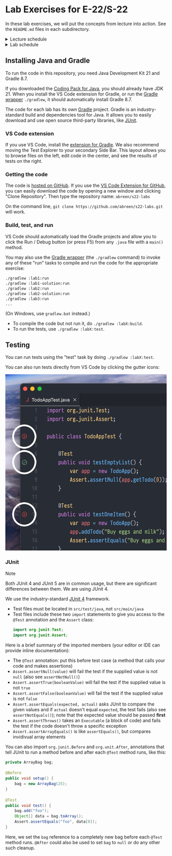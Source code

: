 # Lab Exercises for E-22/S-22

In these lab exercises, we will put the concepts from lecture into action.
See the `README.md` files in each subdirectory.

<details>

<summary>Lecture schedule</summary>

### Lectures

The topics are subject to change.

| week   | date    | lecture/lab      | topics                                           |
| ------ | ------- | ---------------- | ------------------------------------------------ |
| week 1 | June 24 | Lecture 1        | Intro, ADTs and object-oriented programming      |
|        | June 26 | Lecture 2        | Recursion and backtracking                       |
| week 2 | July 1  | Lecture 3        | Sorting and algorithm analysis (1/2)             |
|        | July 3  | Lecture 4        | Sorting and analysis (2/2), linked lists (1/2)   |
| week 3 | July 8  | Lecture 5        | Linked lists (2/2); lists, stacks & queues (1/2) |
|        | July 10 | Lecture 6        | Lists, stacks and queues (2/2)                   |
| week 4 | July 15 | _Midterm exam_   |                                                  |
|        | July 17 | Lecture 7        | Binary trees, Huffman encoding                   |
| week 5 | July 22 | Lecture 8        | Binary search trees, balanced search trees       |
|        | July 24 | Lecture 9        | Heaps and priority queues                        |
| week 6 | July 29 | Lecture 10       | Hash tables, graphs (1/2)                        |
|        | July 31 | Lecture 11       | Graphs (2/2)                                     |
| week 7 | Aug 5\* | _Review session_ | Practice final exam                              |
|        | Aug 7   | _Final exam_     |                                                  |

\* Indicates a problem set due date

</details>

<details>

<summary>Lab schedule</summary>

### Labs

The topics are subject to change.

| day | date      | lecture/lab      | topics                                                  | bonus                    |
| --- | --------- | ---------------- | ------------------------------------------------------- | ------------------------ |
| T   | June 25   | Lab 1            | `ArrayBag`, test-driven development                     | To-do list app           |
| R   | June 27   | Lab 2            | `removeCapitals()`, `fib()`, debuggers                  | Combination sum          |
| T   | July 2\*  | Lab 3            | Matrix multiplication, quadratic sorts                  | Sorting visualizer       |
| R   | July 4    | Lab 4 (recorded) | Linearithmic sorts, radix sort                          | ?                        |
| T   | July 9\*  | Lab 5            | `StringNode`: recursion vs. iteration                   |
| R   | July 11   | _Review session_ |                                                         | Supplemental problems    |
| T   | July 16   | Lab 6            | Searching lists, generics, `isBalanced()`               |
| R   | July 18   | Lab 7            | Binary trees, `PreorderIterator`                        | `ExprTree`               |
| T   | July 23\* | Lab 8            | Search trees, balance, 2-3 trees, B-trees               | Red-black trees          |
| R   | July 25   | Lab 9            | Heaps, heapsort, hash tables                            | kth largest number       |
| T   | July 30\* | Lab 10           | Double hashing, DFS & BFS (on graphs)                   | Longest unique substring |
| R   | Aug 1     | Lab 11           | Minimum spanning trees, shortest path, topological sort | Maze solver              |

\* Indicates a problem set due date

</details>


## Installing Java and Gradle

To run the code in this repository, you need Java Development Kit 21 and Gradle 8.7.

If you downloaded the [Coding Pack for Java][coding-pack], you should already have JDK 21.
When you install the VS Code extension for Gradle, or run the [Gradle wrapper][gradle-wrapper]
`./gradlew`, it should automatically install Gradle 8.7.

The code for each lab has its own [Gradle][gradle] project. Gradle is an
industry-standard build and dependencies tool for Java. It allows you to easily
download and use open source third-party libraries, like [JUnit][junit].


### VS Code extension

If you use VS Code, install the [extension for Gradle][gradle-extension].
We also recommend moving the Test Explorer to your secondary Side Bar.
This layout allows you to browse files on the left, edit code in the center,
and see the results of tests on the right.


### Getting the code

The code is [hosted on GitHub](https://github.com/abreen/s22-labs).
If you use the [VS Code Extension for GitHub][github-extension], you can
easily download the code by opening a new window and clicking "Clone
Repository". Then type the repository name: `abreen/s22-labs`

On the command line, `git clone https://github.com/abreen/s22-labs.git` will work.


### Build, test, and run

VS Code should automatically load the Gradle projects and allow you to click the
Run / Debug button (or press F5) from any `.java` file with a `main()` method.

You may also use the [Gradle wrapper][gradle-wrapper] (the `./gradlew` command)
to invoke any of these "run" tasks to compile and run the code for the
appropriate exercise:

    ./gradlew :lab1:run
    ./gradlew :lab1-solution:run
    ./gradlew :lab2:run
    ./gradlew :lab2-solution:run
    ./gradlew :lab3:run
    ...

(On Windows, use `gradlew.bat` instead.)

- To compile the code but not run it, do `./gradlew :labX:build`.
- To run the tests, use `./gradlew :labX:test`.


## Testing

You can run tests using the "test" task by doing `./gradlew :labX:test`.

You can also run tests directly from VS Code by clicking the gutter icons:

![The test gutter icons showing test results](gutter-icons.png)


### JUnit

> [!NOTE]
> Both JUnit 4 and JUnit 5 are in common usage, but there are significant
> differences between them. We are using JUnit 4.

We use the industry-standard [JUnit 4][junit] framework.

- Test files must be located in `src/test/java`, not `src/main/java`
- Test files include these two `import` statements to give you access to the
  `@Test` annotation and the `Assert` class:
  ```java
  import org.junit.Test;
  import org.junit.Assert;
  ```

Here is a brief summary of the imported members (your editor
or IDE can provide inline documentation):

- The `@Test` annotation: put this before test case (a method
  that calls your code and makes assertions)
- `Assert.assertNull(value)` will fail the test if the supplied
  value is not `null` (also see `assertNotNull()`)
- `Assert.assertTrue(booleanValue)` will fail the test if the
  supplied value is not `true`
- `Assert.assertFalse(booleanValue)` will fail the test if the
  supplied value is not `false`
- `Assert.assertEquals(expected, actual)` asks JUnit to compare
  the given values and if `actual` doesn't equal `expected`, the
  test fails (also see `assertNotEquals()`); note that the expected
  value should be passed **first**
- `Assert.assertThrows()` takes an `Executable` (a block of code)
  and fails the test if the code doesn't throw a specific exception
- `Assert.assertArrayEquals()` is like `assertEquals()`, but
  compares invidivual array elements

You can also import `org.junit.Before` and `org.unit.After`,
annotations that tell JUnit to run a method before and after each `@Test` method
runs, like this:

```java
private ArrayBag bag;

@Before
public void setup() {
    bag = new ArrayBag(25);
}

@Test
public void test() {
    bag.add("foo");
    Object[] data = bag.toArray();
    Assert.assertEquals("foo", data[0]);
}
```

Here, we set the `bag` reference to a completely new bag before each `@Test`
method runs. `@After` could also be used to set `bag` to `null` or do any other
such cleanup.


[gradle]: https://gradle.org/
[sdkman]: https://sdkman.io/
[gradle-extension]: https://marketplace.visualstudio.com/items?itemName=vscjava.vscode-gradle
[junit]: https://junit.org/junit4/
[coding-pack]: https://code.visualstudio.com/docs/languages/java#_install-visual-studio-code-for-java
[gradle-wrapper]: https://docs.gradle.org/current/userguide/gradle_wrapper_basics.html
[github-extension]: https://code.visualstudio.com/docs/sourcecontrol/github
